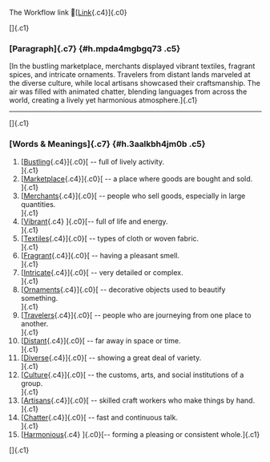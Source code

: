 The Workflow link
👏[[Link](https://www.google.com/url?q=http://www.google.com&sa=D&source=editors&ust=1759632367423765&usg=AOvVaw1pZS57LmVLW2hRuA8IcFw1){.c4}]{.c0}

[]{.c1}

### [Paragraph]{.c7} {#h.mpda4mgbgq73 .c5}

[In the bustling marketplace, merchants displayed vibrant textiles,
fragrant spices, and intricate ornaments. Travelers from distant lands
marveled at the diverse culture, while local artisans showcased their
craftsmanship. The air was filled with animated chatter, blending
languages from across the world, creating a lively yet harmonious
atmosphere.]{.c1}

------------------------------------------------------------------------

[]{.c1}

### [Words & Meanings]{.c7} {#h.3aalkbh4jm0b .c5}

1.  [[Bustling](https://www.google.com/url?q=http://www.google.com&sa=D&source=editors&ust=1759632367424384&usg=AOvVaw2IObwRldVMzEDzSXuo_bqn){.c4}]{.c0}[ --
    full of lively activity.\
    ]{.c1}
2.  [[Marketplace](https://www.google.com/url?q=http://www.google.com&sa=D&source=editors&ust=1759632367424505&usg=AOvVaw0hlS4wJeQZUUtsRTWxChdo){.c4}]{.c0}[ --
    a place where goods are bought and sold.\
    ]{.c1}
3.  [[Merchants](https://www.google.com/url?q=http://www.google.com&sa=D&source=editors&ust=1759632367424628&usg=AOvVaw32ygNelWJkiD-hTaxmgg6A){.c4}]{.c0}[ --
    people who sell goods, especially in large quantities.\
    ]{.c1}
4.  [[Vibrant](https://www.google.com/url?q=http://www.google.com&sa=D&source=editors&ust=1759632367424755&usg=AOvVaw0FKrZZcUj3hEMUNnPCR_Ua){.c4}
    ]{.c0}[-- full of life and energy.\
    ]{.c1}
5.  [[Textiles](https://www.google.com/url?q=http://www.google.com&sa=D&source=editors&ust=1759632367424851&usg=AOvVaw0-HykzLXLGIHnqHwr72nCY){.c4}]{.c0}[ --
    types of cloth or woven fabric.\
    ]{.c1}
6.  [[Fragrant](https://www.google.com/url?q=http://www.google.com&sa=D&source=editors&ust=1759632367424958&usg=AOvVaw176n0ddQZdMNfKw9QEvdCm){.c4}]{.c0}[ --
    having a pleasant smell.\
    ]{.c1}
7.  [[Intricate](https://www.google.com/url?q=http://www.google.com&sa=D&source=editors&ust=1759632367425057&usg=AOvVaw1gNgSMcJsaR2FGCyBMFRcz){.c4}]{.c0}[ --
    very detailed or complex.\
    ]{.c1}
8.  [[Ornaments](https://www.google.com/url?q=http://www.google.com&sa=D&source=editors&ust=1759632367425154&usg=AOvVaw3eZ3FwEzWWMHUZMMUxA3gC){.c4}]{.c0}[ --
    decorative objects used to beautify something.\
    ]{.c1}
9.  [[Travelers](https://www.google.com/url?q=http://www.google.com&sa=D&source=editors&ust=1759632367425274&usg=AOvVaw1GsRUwM5RWQD6V0VHgzJWy){.c4}]{.c0}[ --
    people who are journeying from one place to another.\
    ]{.c1}
10. [[Distant](https://www.google.com/url?q=http://www.google.com&sa=D&source=editors&ust=1759632367425395&usg=AOvVaw0ZEgKMXzXJBo49uL2W2aQl){.c4}]{.c0}[ --
    far away in space or time.\
    ]{.c1}
11. [[Diverse](https://www.google.com/url?q=http://www.google.com&sa=D&source=editors&ust=1759632367425494&usg=AOvVaw0gWEBUK4gYHyAzvsVNS96o){.c4}]{.c0}[ --
    showing a great deal of variety.\
    ]{.c1}
12. [[Culture](https://www.google.com/url?q=http://www.google.com&sa=D&source=editors&ust=1759632367425598&usg=AOvVaw1uj2KA2NegP9qFeESGaLtV){.c4}]{.c0}[ --
    the customs, arts, and social institutions of a group.\
    ]{.c1}
13. [[Artisans](https://www.google.com/url?q=http://www.google.com&sa=D&source=editors&ust=1759632367425737&usg=AOvVaw3B4DfNbaeiFghPNBY_VSZr){.c4}]{.c0}[ --
    skilled craft workers who make things by hand.\
    ]{.c1}
14. [[Chatter](https://www.google.com/url?q=http://www.google.com&sa=D&source=editors&ust=1759632367425864&usg=AOvVaw1_u2QFJ1Om7-V5asrVMc8T){.c4}]{.c0}[ --
    fast and continuous talk.\
    ]{.c1}
15. [[Harmonious](https://www.google.com/url?q=http://www.google.com&sa=D&source=editors&ust=1759632367425967&usg=AOvVaw2LCC8focnbPYbnRkUzP2za){.c4}
    ]{.c0}[-- forming a pleasing or consistent whole.]{.c1}

[]{.c1}

